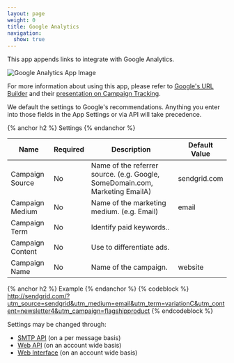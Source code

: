 ```yaml
---
layout: page
weight: 0
title: Google Analytics
navigation:
  show: true
---
```


This app appends links to integrate with Google Analytics.

![Google Analytics App Image]({{root_url}}/images/google_analytics.png "Google Analytics")

For more information about using this app, please refer to [Google's URL Builder](http://support.google.com/googleanalytics/bin/answer.py?hl=en&answer=55578) and their [presentation on Campaign Tracking](http://www.google.com/analytics/iq.html).

We default the settings to Google's recommendations. Anything you enter into those fields in the App Settings or via API will take precedence.


{% anchor h2 %}
Settings 
{% endanchor %}

<table class="table table-bordered table-striped">
   <thead>
      <tr>
         <th>Name</th>
         <th>Required</th>
         <th>Description</th>
         <th>Default Value</th>
      </tr>
   </thead>
   <tbody>
      <tr>
         <td>Campaign Source</td>
         <td>No</td>
         <td>Name of the referrer source. (e.g. Google, SomeDomain.com, Marketing EmailA)</td>
         <td>sendgrid.com</td>
      </tr>
      <tr>
         <td>Campaign Medium</td>
         <td>No</td>
         <td>Name of the marketing medium. (e.g. Email)</td>
         <td>email</td>
      </tr>
      <tr>
         <td>Campaign Term</td>
         <td>No</td>
         <td>Identify paid keywords..</td>
         <td/>
      </tr>
      <tr>
         <td>Campaign Content</td>
         <td>No</td>
         <td>Use to differentiate ads.</td>
         <td/>
      </tr>
      <tr>
         <td>Campaign Name</td>
         <td>No</td>
         <td>Name of the campaign.</td>
         <td>website</td>
      </tr>
   </tbody>
</table>



{% anchor h2 %}
Example 
{% endanchor %}
{% codeblock %} http://sendgrid.com/?utm_source=sendgrid&utm_medium=email&utm_term=variationC&utm_content=newsletter4&utm_campaign=flagshipproduct {% endcodeblock %}

Settings may be changed through:

-   [SMTP API]({{root_url}}/API_Reference/SMTP_API/apps.html#ganalytics) (on a per message basis)
-   [Web API]({{root_url}}/API_Reference/Web_API/filter_settings.html#-Google-Analytics) (on an account wide basis)
-   [Web Interface](https://sendgrid.com/app) (on an account wide basis)

